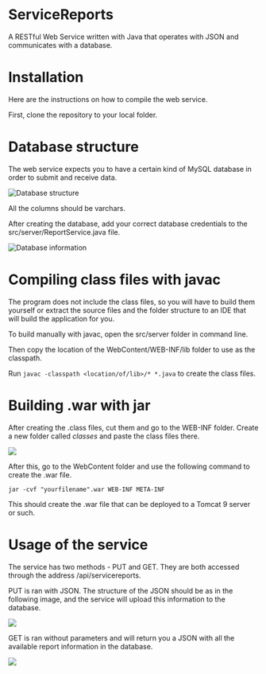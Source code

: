 # ServiceReports
A RESTful Web Service written with Java that operates with JSON and communicates with a database.

# Installation

Here are the instructions on how to compile the web service.

First, clone the repository to your local folder.

# Database structure

The web service expects you to have a certain kind of MySQL database in order to submit and receive data.

![Database structure](https://zibang.s-ul.eu/6wQdSAya.png)

All the columns should be varchars.

After creating the database, add your correct database credentials to the src/server/ReportService.java file.

![Database information](https://zibang.s-ul.eu/1zYybPtA.png)

# Compiling class files with javac

The program does not include the class files, so you will have to build them yourself or extract the source files and the folder
structure to an IDE that will build the application for you.

To build manually with javac, open the src/server folder in command line.

Then copy the location of the WebContent/WEB-INF/lib folder to use as the classpath.

Run `javac -classpath <location/of/lib>/* *.java` to create the class files.

# Building .war with jar

After creating the .class files, cut them and go to the WEB-INF folder. Create a new folder called *classes* and paste the
class files there.

![](https://zibang.s-ul.eu/xHekWsui.png)

After this, go to the WebContent folder and use the following command to create the .war file.

`jar -cvf "yourfilename".war WEB-INF META-INF`

This should create the .war file that can be deployed to a Tomcat 9 server or such.


# Usage of the service

The service has two methods - PUT and GET. They are both accessed through the address <yoururl>/api/servicereports.

PUT is ran with JSON. The structure of the JSON should be as in the following image, and the service will upload this information to the database.

![](https://zibang.s-ul.eu/1uAo3zDf)

GET is ran without parameters and will return you a JSON with all the available report information in the database.

![](https://zibang.s-ul.eu/jo5WBFzD)
